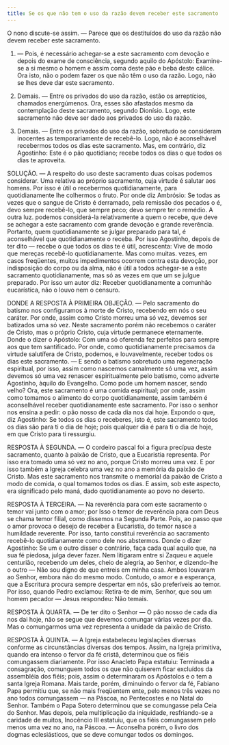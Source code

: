 ```yaml
---
title: Se os que não tem o uso da razão devem receber este sacramento
---
```


O nono discute-se assim. — Parece que os destituídos do uso da razão não devem receber este sacramento.  

1. — Pois, é necessário achegar-se a este sacramento com devoção e depois do exame de consciência, segundo aquilo do Apóstolo: Examine-se a si mesmo o homem e assim coma deste pão e beba deste cálice. Ora isto, não o podem fazer os que não têm o uso da razão. Logo, não se lhes deve dar este sacramento.  

2. Demais. — Entre os privados do uso da razão, estão os arreptícios, chamados energúmenos. Ora, esses são afastados mesmo da contemplação deste sacramento, segundo Dionísio. Logo, este sacramento não deve ser dado aos privados do uso da razão.  

3. Demais. — Entre os privados do uso da razão, sobretudo se consideram inocentes as temporariamente de recebê-lo. Logo, não é aconselhável recebermos todos os dias este sacramento.  Mas, em contrário, diz Agostinho: Este é o pão quotidiano; recebe todos os dias o que todos os dias te aproveita.  

SOLUÇÃO. — A respeito do uso deste sacramento duas coisas podemos considerar. Uma relativa ao próprio sacramento, cuja virtude é salutar aos homens. Por isso é útil o recebermos quotidianamente, para quotidianamente lhe colhermos o fruto. Por onde diz Ambrósio: Se todas as vezes que o sangue de Cristo é derramado, pela remissão dos pecados o é, devo sempre recebê-lo, que sempre peco; devo sempre ter o remédio. A outra luz. podemos considerá-la relativamente a quem o recebe, que deve se achegar a este sacramento com grande devoção e grande reverência. Portanto, quem quotidianamente se julgar preparado para tal, é aconselhável que quotidianamente o receba. Por isso Agostinho, depois de ter dito — recebe o que todos os dias te é útil, acrescenta: Vive de modo que mereças recebê-lo quotidianamente. Mas como muitas. vezes, em casos freqüentes, muitos impedimentos ocorrem contra esta devoção, por indisposição do corpo ou da alma, não é útil a todos achegar-se a este sacramento quotidianamente, mas só as vezes em que um se julgue preparado. Por isso um autor diz: Receber quotidianamente a comunhão eucarística, não o louvo nem o censuro.  

DONDE A RESPOSTA À PRIMEIRA OBJEÇÃO. — Pelo sacramento do batismo nos configuramos à morte de Cristo, recebendo em nós o seu caráter. Por onde, assim como Cristo morreu uma só vez, devemos ser batizados uma só vez. Neste sacramento porém não recebemos o caráter de Cristo, mas o próprio Cristo, cuja virtude permanece eternamente. Donde o dizer o Apóstolo: Com uma só oferenda fez perfeitos para sempre aos que tem santificado. Por onde, como quotidianamente precisamos da virtude salutífera de Cristo, podemos, e louvavelmente, receber todos os dias este sacramento. — E sendo o batismo sobretudo uma regeneração espiritual, por isso, assim como nascemos carnalmente só uma vez, assim devemos só uma vez renascer espiritualmente pelo batismo, como adverte Agostinho, àquilo do Evangelho. Como pode um homem nascer, sendo velho? Ora, este sacramento é uma comida espiritual; por onde, assim como tomamos o alimento do corpo quotidianamente, assim também é aconselhável receber quotidianamente este sacramento. Por isso o senhor nos ensina a pedir: o pão nosso de cada dia nos dai hoje. Expondo o que, diz Agostinho: Se todos os dias o receberes, isto é, este sacramento todos os dias são para ti o dia de hoje; pois qualquer dia é para ti o dia de hoje, em que Cristo para ti ressurgiu.  

RESPOSTA À SEGUNDA. — O cordeiro pascal foi a figura precípua deste sacramento, quanto à paixão de Cristo, que a Eucaristia representa. Por isso era tomado uma só vez no ano, porque Cristo morreu uma vez. E por isso também a Igreja celebra uma vez no ano a memória da paixão de Cristo. Mas este sacramento nos transmite o memorial da paixão de Cristo a modo de comida, o qual tomamos todos os dias. E assim, sob este aspecto, era significado pelo maná, dado quotidianamente ao povo no deserto.  

RESPOSTA À TERCEIRA. — Na reverência para com este sacramento o temor vai junto com o amor; por Isso o temor de reverência para com Deus se chama temor filial, como dissemos na Segunda Parte. Pois, ao passo que o amor provoca o desejo de receber a Eucaristia, do temor nasce a humildade reverente. Por isso, tanto constitui reverência ao sacramento recebê-lo quotidianamente como dele nos abstermos. Donde o dizer Agostinho: Se um e outro disser o contrário, faça cada qual aquilo que, na sua fé piedosa, julga dever fazer. Nem litigaram entre si Zaqueu e aquele centurião, recebendo um deles, cheio de alegria, ao Senhor, e dizendo-lhe o outro — Não sou digno de que entreis em minha casa. Ambos louvaram ao Senhor, embora não do mesmo modo. Contudo, o amor e a esperança, que a Escritura procura sempre despertar em nós, são preferíveis ao temor. Por isso, quando Pedro exclamou: Retira-te de mim, Senhor, que sou um homem pecador — Jesus respondeu: Não temais.  

RESPOSTA À QUARTA. — De ter dito o Senhor — O pão nosso de cada dia nos dai hoje, não se segue que devemos comungar várias vezes por dia. Mas o comungarmos uma vez representa a unidade da paixão de Cristo.  

RESPOSTA À QUINTA. — A Igreja estabeleceu legislações diversas conforme as circunstâncias diversas dos tempos. Assim, na Igreja primitiva, quando era intenso o fervor da fé cristã, determinou que os fiéis comungassem diariamente. Por isso Anacleto Papa estatuiu: Terminada a consagração, comunguem todos os que não quiserem ficar excluídos da assembléia dos fiéis; pois, assim o determinaram os Apóstolos e o tem a santa Igreja Romana. Mais tarde, porém, diminuindo o fervor da fé, Fabiano Papa permitiu que, se não mais freqüentem ente, pelo menos três vezes no ano todos comungassem — na Páscoa, no Pentecostes e no Natal do Senhor. Também o Papa Sotero determinou que se comungasse pela Ceia do Senhor. Mas depois, pela multiplicação da iniquidade, resfriando-se a caridade de muitos, Inocêncio III estatuiu, que os fiéis comungassem pelo menos uma vez no ano, na Páscoa. — Aconselha porém, o livro dos dogmas eclesiásticos, que se deve comungar todos os domingos.